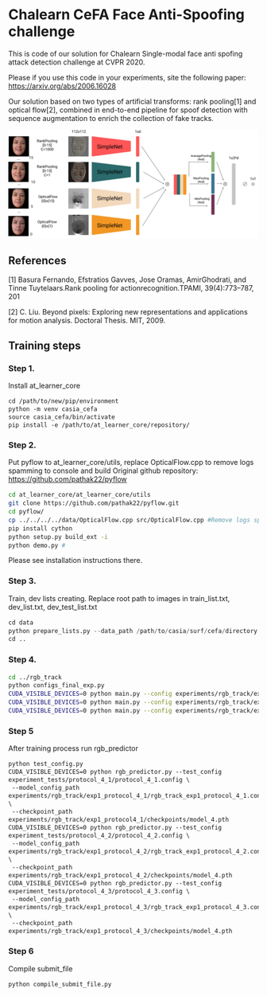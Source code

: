 # Chalearn CeFA Face Anti-Spoofing challenge
This is code of our solution for Chalearn Single-modal face anti spofing attack detection challenge at CVPR 2020.

Please if you use this code in your experiments, site the following paper:
https://arxiv.org/abs/2006.16028

Our solution based on two types of artificial transforms: rank pooling[1] and optical flow[2], combined in end-to-end pipeline for spoof detection with sequence augmentation to enrich the collection of fake tracks.

![Alt text](figures/pipeline.png?raw=true "Network Architecture")

## References
[1] Basura  Fernando,  Efstratios  Gavves,  Jose    Oramas,  AmirGhodrati,  and  Tinne  Tuytelaars.Rank  pooling  for  actionrecognition.TPAMI, 39(4):773–787, 201

[2] C. Liu. Beyond pixels: Exploring new representations and applications for motion analysis. Doctoral Thesis. MIT, 2009.

## Training steps
### Step 1. 
Install at_learner_core
```
cd /path/to/new/pip/environment
python -m venv casia_cefa
source casia_cefa/bin/activate
pip install -e /path/to/at_learner_core/repository/
```

### Step 2.
Put pyflow to at_learner_core/utils, replace OpticalFlow.cpp to remove logs spamming to console and build
Original github repository: https://github.com/pathak22/pyflow

```bash
cd at_learner_core/at_learner_core/utils
git clone https://github.com/pathak22/pyflow.git
cd pyflow/
cp ../../../../data/OpticalFlow.cpp src/OpticalFlow.cpp #Remove logs spamming to console
pip install cython
python setup.py build_ext -i
python demo.py # 
```

Please see installation instructions there.

### Step 3.
Train, dev lists creating.
Replace root path to images in train_list.txt, dev_list.txt, dev_test_list.txt
```python
cd data
python prepare_lists.py --data_path /path/to/casia/surf/cefa/directory
cd ..
```

### Step 4.
```bash
cd ../rgb_track
python configs_final_exp.py
CUDA_VISIBLE_DEVICES=0 python main.py --config experiments/rgb_track/exp1_protocol_4_1/rgb_track_exp1_protocol_4_1.config;
CUDA_VISIBLE_DEVICES=0 python main.py --config experiments/rgb_track/exp1_protocol_4_2/rgb_track_exp1_protocol_4_2.config;
CUDA_VISIBLE_DEVICES=0 python main.py --config experiments/rgb_track/exp1_protocol_4_3/rgb_track_exp1_protocol_4_3.config
```

### Step 5
After training process run rgb_predictor
```
python test_config.py
CUDA_VISIBLE_DEVICES=0 python rgb_predictor.py --test_config experiment_tests/protocol_4_1/protocol_4_1.config \
 --model_config_path experiments/rgb_track/exp1_protocol_4_1/rgb_track_exp1_protocol_4_1.config \
 --checkpoint_path experiments/rgb_track/exp1_protocol4_1/checkpoints/model_4.pth
CUDA_VISIBLE_DEVICES=0 python rgb_predictor.py --test_config experiment_tests/protocol_4_2/protocol_4_2.config \
 --model_config_path experiments/rgb_track/exp1_protocol_4_2/rgb_track_exp1_protocol_4_2.config \
 --checkpoint_path experiments/rgb_track/exp1_protocol_4_2/checkpoints/model_4.pth
CUDA_VISIBLE_DEVICES=0 python rgb_predictor.py --test_config experiment_tests/protocol_4_3/protocol_4_3.config \
 --model_config_path experiments/rgb_track/exp1_protocol_4_3/rgb_track_exp1_protocol_4_3.config \
 --checkpoint_path experiments/rgb_track/exp1_protocol_4_3/checkpoints/model_4.pth
```
### Step 6
Compile submit_file
```bash
python compile_submit_file.py
```

